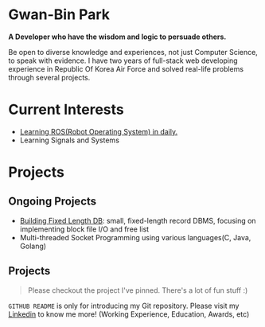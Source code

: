 # Gwan-Bin Park
**A Developer who have the wisdom and logic to persuade others.**

Be open to diverse knowledge and experiences, not just Computer Science, to speak with evidence. I have two years of full-stack web developing experience in Republic Of Korea Air Force and solved real-life problems through several projects.

# Current Interests
* [Learning ROS(Robot Operating System) in daily.](https://github.com/bgb10?tab=repositories)
* Learning Signals and Systems

# Projects
## Ongoing Projects
* [Building Fixed Length DB](https://github.com/bgb10/fixed-length-db): small, fixed-length record DBMS, focusing on implementing block file I/O and free list
* Multi-threaded Socket Programming using various languages(C, Java, Golang)
  
## Projects
> Please checkout the project I've pinned. There's a lot of fun stuff :)

`GITHUB README` is only for introducing my Git repository. Please visit my [Linkedin](https://www.linkedin.com/in/gwanbinpark/) to know me more! (Working Experience, Education, Awards, etc)
